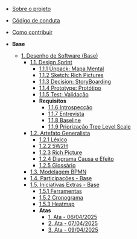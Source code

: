 <!-- docs/_sidebar.md -->

- [Sobre o projeto](/)

- [Código de conduta](/)

- [Como contribuir](/)

- **Base**
  - [1. Desenho de Software (Base)](./Base/1.Base.md)
    - [1.1. Design Sprint](./Base/DesignSprint/1.1.DesignSprint.md)
      - [1.1.1 Unpack: Mapa Mental](./Base/DesignSprint/1.1.1MapaMental.md)
      - [1.1.2 Sketch: Rich Pictures](./Base/DesignSprint/1.1.2RichPictures.md)
      - [1.1.3 Decision: StoryBoarding](./Base/DesignSprint/1.1.3StoryBoarding.md)
      - [1.1.4 Prototype: Protótipo](./Base/DesignSprint/1.1.4Prototipo.md)
      - [1.1.5 Test: Validação](./Base/DesignSprint/1.1.5Validacao.md)
      - **Requisitos**
        - [1.1.6 Introspecção](./Base/Elicitacao/1.6.1Introspeccao.md)
        - [1.1.7 Entrevista](./Base/Elicitacao/1.6.2Entrevista.md)
        - [1.1.8 Baseline](./Base/Elicitacao/1.6.3RequisitosElicitados.md)
        - [1.1.9 Priorização Tree Level Scale](./Base/Elicitacao/1.6.4Priorizacao.md)
    - [1.2. Artefato Generalista](./Base/ArtefatosGeneralistas/1.2.ArtefatoGeneralista.md)
      - [1.2.1 Léxico](./Base/ArtefatosGeneralistas/1.2.1Lexico.md)
      - [1.2.2 5W2H](./Base/ArtefatosGeneralistas/1.2.25W2H.md)
      - [1.2.3 Rich Picture](./Base/ArtefatosGeneralistas/1.2.3RichPicture.md)
      - [1.2.4 Diagrama Causa e Efeito](./Base/ArtefatosGeneralistas/1.2.4DiagramCausaEfeito.md)
      - [1.2.5 Glossário](./Base/ArtefatosGeneralistas/1.2.5Glossario.md)
    - [1.3. Modelagem BPMN](./Base/BPMN/1.3.ModelagemBPMN.md)
    - [1.4. Participações - Base](./Base/Participacoes/1.4.ParticipacoesBase.md)
    - [1.5. Iniciativas Extras - Base](./Base/Extra/1.5.IniciativasExtras.md)
      - [1.5.1 Ferramentas](./Base/Extra/1.5.1Ferramentas.md)
      - [1.5.2 Cronograma](./Base/Extra/1.5.2Cronograma.md)
      - [1.5.3 Heatmap](./Base/Extra/1.5.3Heatmap.md)
      - **Atas**
        - [1. Ata - 06/04/2025](./Base/Extra/Atas/ata1.md)
        - [2. Ata - 07/04/2025](./Base/Extra/Atas/ata2.md)
        - [3. Ata - 09/04/2025](./Base/Extra/Atas/ata3.md)
